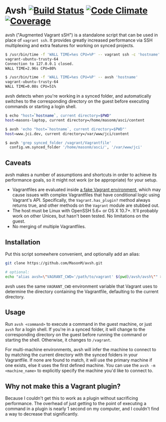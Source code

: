 # Avsh [![Build Status](https://travis-ci.org/MasonM/avsh.svg?branch=master)](https://travis-ci.org/MasonM/avsh) [![Code Climate](https://codeclimate.com/github/MasonM/avsh/badges/gpa.svg)](https://codeclimate.com/github/MasonM/avsh) [![Coverage](https://codeclimate.com/github/MasonM/avsh/badges/coverage.svg)](https://codeclimate.com/github/MasonM/avsh/coverage)

avsh ("Augmented Vagrant sSH") is a standalone script that can be used in place
of `vagrant ssh`. It provides greatly increased performance via SSH multiplexing
and extra features for working on synced projects.

```sh
$ /usr/bin/time -f 'WALL TIME=%es CPU=%P' -- vagrant ssh -c 'hostname'
vagrant-ubuntu-trusty-64
Connection to 127.0.0.1 closed.
WALL TIME=2.96s CPU=80%

$ /usr/bin/time -f 'WALL TIME=%es CPU=%P' -- avsh 'hostname'
vagrant-ubuntu-trusty-64
WALL TIME=0.08s CPU=51%
```

avsh detects when you're working in a synced folder, and automatically switches
to the corresponding directory on the guest before executing commands or
starting a login shell.

```sh
$ echo "host=`hostname`, current directory=$PWD"
host=masons-laptop, current directory=/home/masonm/asci/content

$ avsh 'echo "host=`hostname`, current directory=$PWD"'
host=www.jci.dev, current directory=/var/www/jci/content

$ avsh 'grep synced_folder /vagrant/Vagrantfile'
  config.vm.synced_folder '/home/masonm/asci/', '/var/www/jci'
```

## Caveats

avsh makes a number of assumptions and shortcuts in order to achieve its
performance goals, so it might not work (or be appropriate) for your setup.

* Vagrantfiles are evaluated inside [a fake Vagrant environment](https://github.com/MasonM/avsh/blob/master/lib/avsh/vagrantfile_environment.rb),
  which may cause issues with complex Vagrantfiles that have conditional logic
  using Vagrant's API. Specifically, the `Vagrant.has_plugin?` method always
  returns true, and other methods on the `Vagrant` module are stubbed out.
* The host must be Linux with OpenSSH 5.6+ or OS X 10.7+. It'll probably work on
  other Unices, but hasn't been tested. No limitations on the guest.
* No merging of multiple Vagrantfiles.

## Installation

Put this script somewhere convenient, and optionally add an alias:
```sh
git clone https://github.com/MasonM/avsh.git

# optional:
echo "alias avsh=\"VAGRANT_CWD='/path/to/vagrant' $(pwd)/avsh/avsh\"" >> ~/.bashrc
```
avsh uses the same `VAGRANT_CWD` environment variable that Vagrant uses to
determine the directory containing the Vagrantfile, defaulting to the current
directory.

## Usage

Run `avsh <command>` to execute a command in the guest machine, or just `avsh`
for a login shell. If you're in a synced folder, it will change to the
corresponding directory on the guest before running the command or starting the
shell. Otherwise, it changes to `/vagrant`.

For multi-machine environments, avsh will infer the machine to connect to by
matching the current directory with the synced folders in your Vagrantfile. If
none are found to match, it will use the primary machine if one exists, else it
uses the first defined machine. You can use the `avsh -m <machine_name>` to
explicitly specify the machine you'd like to connect to.

## Why not make this a Vagrant plugin?

Because I couldn't get this to work as a plugin without sacrificing performance.
The overhead of just getting to the point of executing a command in a plugin is
nearly 1 second on my computer, and I couldn't find a way to decrease that
significantly.

